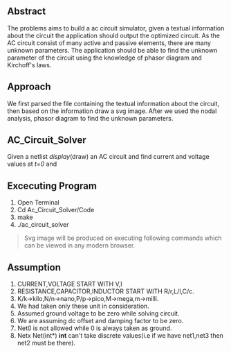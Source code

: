 ## Abstract 
The problems aims to build a ac circuit simulator, given a textual information about the circuit the application should output the optimized circuit. As the AC circuit consist of many active and passive elements, there are many unknown parameters. The application should be able to find the unknown parameter of the circuit using the knowledge of phasor diagram and Kirchoff's laws.

## Approach
We first parsed the file containing the textual information about the circuit, then based on the information draw a svg image. After we used the nodal analysis, phasor diagram to find the unknown parameters.

## AC_Circuit_Solver
Given a netlist *display*(draw) an AC circuit and find current and voltage values at *t=0* and 

## Excecuting Program
1. Open Terminal
2. Cd Ac_Circuit_Solver/Code
3. make
4. ./ac_circuit_solver

>Svg image will be produced on executing following commands which can be viewed in any modern browser.

## Assumption
1. CURRENT,VOLTAGE START WITH V,I
2. RESISTANCE,CAPACITOR,INDUCTOR START WITH R/r,L/l,C/c.
3. K/k->kilo,N/n->nano,P/p->pico,M->mega,m->milli.
4. We had taken only these unit in consideration.
5. Assumed ground voltage to be zero while solving circuit.
6. We are assuming dc offset and damping factor to be zero.
7. Net0 is not allowed while 0 is always taken as ground.
8. Netx Net(int*) **int** can't take discrete values(i.e if we have net1,net3 then net2 must be there).  

